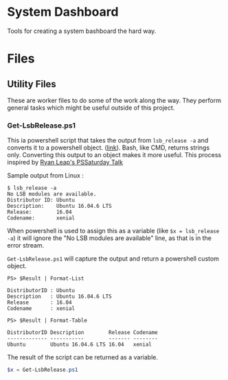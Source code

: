 # System Dashboard

Tools for creating a system bashboard the hard way.

# Files

## Utility Files

These are worker files to do some of the work along the way. They perform general tasks which might be useful outside of this project.

### Get-LsbRelease.ps1

This ia powershell script that takes the output from ``lsb_release -a`` and converts it to a powershell object. ([link](https://github.com/davidsteimle/systemDashboard/blob/master/Get-LsbRelease.ps1)). Bash, like CMD, returns strings only. Converting this output to an object makes it more useful. This process inspired by [Ryan Leap's PSSaturday Talk](https://github.com/ryan-leap/PsSaturday)

Sample output from Linux :

```
$ lsb_release -a
No LSB modules are available.
Distributor ID: Ubuntu
Description:    Ubuntu 16.04.6 LTS
Release:        16.04
Codename:       xenial
```

When powershell is used to assign this as a variable (like ``$x = lsb_release -a``) it will ignore the "No LSB modules are available" line, as that is in the error stream.

``Get-LsbRelease.ps1`` will capture the output and return a powershell custom object.

```
PS> $Result | Format-List

DistributorID : Ubuntu
Description   : Ubuntu 16.04.6 LTS
Release       : 16.04
Codename      : xenial

PS> $Result | Format-Table

DistributorID Description        Release Codename
------------- -----------        ------- --------
Ubuntu        Ubuntu 16.04.6 LTS 16.04   xenial
```

The result of the script can be returned as a variable.

```powershell
$x = Get-LsbRelease.ps1
```
